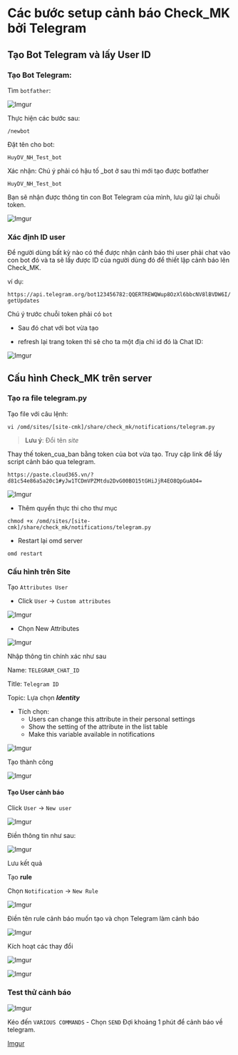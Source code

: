 # Các bước setup cảnh báo Check_MK bởi Telegram

## Tạo Bot Telegram và lấy User ID

### Tạo Bot Telegram:

Tìm `botfather`:

![Imgur](https://i.imgur.com/wYgDDm1.png)

Thực hiện các bước sau:

`/newbot`

Đặt tên cho bot:

`HuyDV_NH_Test_bot`

Xác nhận: Chú ý phải có hậu tố _bot ở sau thì mới tạo được botfather

`HuyDV_NH_Test_bot`

Bạn sẽ nhận được thông tin con Bot Telegram của mình, lưu giữ lại chuỗi token.

![Imgur](https://i.imgur.com/bHVcoWl.png)

### Xác định ID user 

Để người dùng bất kỳ nào có thể được nhận cảnh báo thì user phải chat vào con bot đó và ta sẽ lấy được ID của người dùng đó để thiết lập cảnh báo lên Check_MK.

ví dụ: 

`https://api.telegram.org/bot123456782:QQERTREWQWup8OzXl6bbcNV8lBVDW6I/getUpdates`

Chú ý trước chuỗi token phải có `bot`

* Sau đó chat với bot vừa tạo 

* refresh lại trang token thì sẽ cho ta một địa chỉ id đó là Chat ID:

![Imgur](https://i.imgur.com/7huRVg4.png)

## Cấu hình Check_MK trên server 

### Tạo ra file telegram.py

Tạo file với câu lệnh:

`vi /omd/sites/[site-cmk]/share/check_mk/notifications/telegram.py`

>**Lưu ý**: Đổi tên *site* 

Thay thế token_cua_ban bằng token của bot vừa tạo. Truy cập link để lấy script cảnh báo qua telegram.

`https://paste.cloud365.vn/?d81c54e86a5a20c1#yJw1TCDmVPZMtdu2DvG00BO15tGHiJjR4EO8QpGuAO4=`


![Imgur](https://i.imgur.com/2MOATQQ.png)

* Thêm quyền thực thi cho thư mục

`chmod +x /omd/sites/[site-cmk]/share/check_mk/notifications/telegram.py`

* Restart lại omd server 

`omd restart`

### Cấu hình trên Site

Tạo `Attributes User`

* Click `User` -> `Custom attributes`

![Imgur](https://i.imgur.com/YCAyiN1.png)

* Chọn New Attributes

![Imgur](https://i.imgur.com/YB1Djki.png)

Nhập thông tin chính xác như sau

Name: `TELEGRAM_CHAT_ID`

Title: `Telegram ID`

Topic: Lựa chọn ***Identity***

* Tích chọn: 
    * Users can change this attribute in their personal settings
    * Show the setting of the attribute in the list table
    * Make this variable available in notifications

![Imgur](https://i.imgur.com/zbSHZsh.png)

Tạo thành công

![Imgur](https://i.imgur.com/qVcAau1.png)

#### Tạo User cảnh báo

Click `User` -> `New user`

![Imgur](https://i.imgur.com/nBQkcNF.png)

Điền thông tin như sau:

![Imgur](https://i.imgur.com/Ot7Z7Xw.png)

Lưu kết quả

Tạo **rule**

Chọn `Notification` -> `New Rule`

![Imgur](https://i.imgur.com/SAIvmpe.png)

Điền tên rule cảnh báo muốn tạo và chọn Telegram làm cảnh báo

![Imgur](https://i.imgur.com/qUorLo4.png)

Kích hoạt các thay đổi

![Imgur](https://i.imgur.com/ZghpH1z.png)

![Imgur](https://i.imgur.com/YLP8FL3.png)

### Test thử cảnh báo

![Imgur](https://i.imgur.com/nC6O3nc.png)

Kéo đến `VARIOUS COMMANDS` - Chọn `SEND` Đợi khoảng 1 phút để cảnh báo về telegram.

[Imgur](https://i.imgur.com/CKCFKOC.png)

